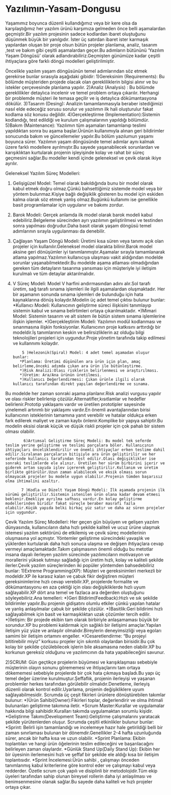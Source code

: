 # Yazılımın-Yasam-Dongusu

Yaşamımız boyunca düzenli kullandığımız veya bir kere olsa da karşılaştığımız her yazılım ürünü karşımıza gelmeden önce belli aşamalardan geçmiştir.Bir yazılım projesinin sadece kodlardan ibaret oluştuğunu düşünmek büyük bir yanılgıdır. İster üç satırdan ibaret ister karmaşık yapılardan oluşan bir proje olsun bütün projeler planlama, analiz, tasarım ,test ve bakım gibi çeşitli aşamalardan geçer.Bu adımların bütününü ‘Yazılım Yaşam Döngüsü’ olarak adlandırabiliriz.Geçmişten günümüze kadar çeşitli ihtiyaçlara göre farklı döngü modelleri geliştirilmiştir.

Öncelikle yazılım yaşam döngüsünün temel adımlarından söz etmek gerekirse bunlar sırasıyla aşağıdaki gibidir:
1)Gereksinim (Requirements): Bu bölümde müşteriden projede olacak olan gerekliliklerin bilgisi alınır ve bu istekler çerçevesinde planlama yapılır.
2)Analiz (Analysis) : Bu bölümde gereklilikler detaylıca incelenir ve temel problem ortaya çıkarılır. Herhangi bir problemde müşteri ile temasa geçilir ve iş detaylıca dökümantasyona dökülür.
3)Tasarım (Desing): Analizin tamamlanmasıyla beraber istediğimizi nasıl elde edeceğiz sorusu sorulur ve yazılımın ilk hali oluşturulur fakat kodlama söz konusu değildir.
4)Gerçekleştirme (Implementation):Sistemin kodlandığı, test edildiği ve kurulum çalışmalarının yapıldığı bölümdür.
5)Bakım (Maintenance): Yazılımın tüm aşamaları tamamlanıp teslimi yapıldıktan sonra bu aşama başlar.Ürünün kullanımıyla alınan geri bildirimler sonucunda bakım ve güncellemeler yapılır.Bu bölüm yazılumun yaşamı boyunca sürer.
Yazılımın yaşam döngüsünde temel adımlar aynı kalmak üzere farklı modellere ayrılmıştır.Bu sayede yaşanabilecek sorunlardan ve karışıklıktan kurtularak projenin işleyişinde kolay ve rahat bir süreç geçmesini sağlar.Bu modeller kendi içinde geleneksel ve çevik olarak ikiye ayrılır.
 
Geleneksel Yazılım Süreç Modelleri:
1)	Gelişigüzel Model: Temel olarak bakıldığında bunu bir model olarak kabul etmek doğru olmaz.Çünkü bahsettiğimiz sistemde model veya bir yöntem bulunmaz.Kişiye bağlı değişiklik gösteren bu model için eskiden kalma olarak söz etmek yanlış olmaz.Bugünkü kullanımı ise genellikle basit programlamalar için uygulanır ve bakımı zordur.


2)	Barok Modeli: Gerçek anlamda ilk model olarak barok modeli kabul edebiliriz.Belgeleme sürecinden ayrı yazılımın geliştirilmesi ve testinden sonra yapılması doğrudur.Daha basit olarak yaşam döngüsü temel adımlarının sırayla uygulanması da denebilir.


3)	Çağlayan Yaşam Döngü Modeli: Üretimi kısa süren veya tanımı açık olan projeler için kullanılır.Geleneksel model olarakta bilinir.Barok model aksine geri dönüşümler iyi tanımlanmıştır.Aşamalar sırayla tamamlanarak atlama yapılmaz.Yazılımın kullanıcıya ulaşması vakit aldığından modelde sorunlar yaşanabilmektedir.Bu modelde aşama atlaması olmadığından gereken tüm detayların tasarıma yansıması için müşteriyle iyi iletişim kurulmalı ve tüm detaylar aktarılmalıdır.



4)	V Süreç Modeli: Model V harfini andırmasından adını alır.Sol tarafı üretim, sağ tarafı sınama işlemleri ile ilgili aşamalardan oluşmaktadır. Her bir aşamanın sonunda sınama işlemleri de bulunduğu için hata kaynaklarına dönüş kolaydır.Modelin üç adet temel çıktısı bulunur bunlar:  
*Kullanıcı Modeli: Kullanıcının geliştirme süreci ilişkisini tanımlayıp sistemin kabul ve sınama belirtimleri ortaya çıkarılmaktadır.
*)Mimari Model: Sistemin tasarım ve alt sistem ile bütün sistem sınama işlemlerine ilişkin işlemler.
*)Gerçekleştirim Modeli: Yazılımın modül kodlanması ve sınanmasına ilişkin fonksiyonlar.
Kullanıcının proje katkısını arttırdığı bir modeldir.İş tanımlarının keskin ve belirsizliklerin az olduğu bilgi teknolojileri projeleri için uygundur.Proje yönetim tarafında takip edilmesi ve kullannımı kolaydır.

            5 )Helezonik(Spiral) Model: 4 adet temel aşamadan oluşur bunlar:
           *Planlama: Üretimi düşünülen ara ürün için plan, amaç belirleme,önceki adımda çıkan ara ürün ile bütünleştirme.
           *)Risk Analizi:Olası risklerin belirlenmesi ve araştırılması.
           *)Üretim: Ara/Ana ürünün üretilmesi.
           *)Kullanıcı Değerlendirmesi: Çıkan ürünle ilgili olarak kullanıcı tarafından direkt yapılan değerlendirme ve sınama.
Bu modelde her zaman sonraki aşama planlanır.Risk analizi vurgusu yapılır ve olası riskler belirlenip çözülür.Alternatifler,kısıtlamlar ve hedefler belirlenir.Prototip yaklaşamı vardır ve üretilen prototipler sayesinde yinelemeli artırımlı bir yaklaşımı vardır.En önemli avantajlarından birisi kullanıcının isteklerinin tamamına yanıt verebilir ve hatalar oldukça erken fark edilerek maliyet ve zaman kaybı önlenir.Komplike bir yapıya sahiptir.Bu modelin eksisi olarak küçük ve düşük riskli projeler için çok pahalı bir sistem olması olabilir.
 
            6)Artımsal Geliştirme Süreç Modeli: Bu model tek seferde teslim yerine geliştirme ve teslimi parçalara böler. Kullanıcının ihtiyaçları önceliklendirilir ve önemli ihtiyaçlar erken teslime dahil edilir.Sıralanan parçaların bitişiyle ara ürün geliştirilir ve her seferinde kullanıcı tarafından test edilir.Olası değişiklikler ise sonraki teslimlerde ele alınır. Üretilen her sürüm birbirini içerir ve giderek artan sayıda işlev içererek geliştirilir.Kullanım ve üretim birlikte götürülür.Uzun zaman alabilecek ve eksik olması sorun olmayacak projeler bu modele uygun olabilir.Projenin tümden başarısız olma ihtimalini azaltır.

           7 )Kodla ve Düzelt Yaşam Döngü Modeli: İlk aşamada projenin ilk sürümü geliştirilir.Sistemin istenilen ürün olana kadar devam etmesi beklenir.Emekliye ayrılma safhası vardır.En kolay geliştirme modellerinden biridir fakat süreçle beraber masrafı fazla olabilir.Küçük yapıda belki birkaç yüz satır ve daha az süren projeler için uygundur.

Çevik Yazılım Süreç Modelleri: Her geçen gün büyüyen ve gelişen yazılım dünyasında, kullanıcıların daha hızlı şekilde kaliteli ve ucuz ürüne ulaşmak istemesi yazılım sektörünü de etkilemiş ve çevik süreç modellerinin oluşmasına yol açmıştır. Yöntemler geliştirme sürecindeki yavaşlık ve yüklerden kurtularak daha hızlı sonuca ulaşma ve değişen ihtiyaçlara cevap vermeyi amaçlamaktadır.Takım çalışmasının önemli olduğu bu metotlar insana dayalı ilerleyen yazılım sürecinde yazılımcıların motivasyon ve morallerini yüksek tutmayı sağladığı için üretim hızlı, kolay ve kaliteli şekilde ilerler.Çevik yazılım süreçlerinden iki popüler yöntemden bahsedebiliriz bunlar:
1)Extreme Programming(XP): Müşteri ve gereksinimleri merkezli bir modeldir.XP ile karasız kalan ve çabuk fikir değiştiren müşteri gereksinimlerine hızlı cevap verebilir.XP, projelerde formalite ve dökümantasyonu en aza çektiği için olası değişikliklerde hızlı uyum sağlayabilir.XP dört ana temel ve fazlaca ara değerden oluştuğunu söyleyebiliriz.Ana temelleri:
*)Geri Bildirim(Feedback):Hızlı ve sık şekilde bildirimler yapılır.Bu projenin gidişatını olumlu etkiler çünkü yapılan hatalar ve yanlış anlaşılmalar çabuk bir şekilde çözülür.
*)Basitlik:Geri bildirimi hızlı sağlayabilmek için basit ve karmaşıklıktan uzak çözümler tercih edilir.
*)İletişim: Bir projede ekibin tam olarak birbiriyle anlaşamaması büyük bir sorundur.XP bu problemi kaldırmak için sağlıklı bir iletişimi amaçlar.Yapılan iletişim yüz yüze ve anlaşılır olmalıdır.Bireylerin deneyimsizliği veya egoları samimi bir iletişim ortamını engeller.
*)Cesaretlendirme: “Bu projeyi bititirebilir miyiz” korkusu projeler için sıkıntılı olaylardan birisidir.Bu çok kolay bir şekilde çözülebilecek işlerin bile aksamasına neden olabilir.XP bu korkunun gereksiz olduğunu ve yazılımcının da hata yapabileceğini savunur.

 
2)SCRUM: Gün geçtikçe projelerin büyümesi ve karışıklaşması sebebiyle müşterinin olayın sonunu görememesi ve ihtiyaçlarını tam ortaya dökememesi sebebiyle projelerde bir çok hata çıkmaya başladı.Bu yapı üç temel değer üzerine kurulmuştur.Şeffaflık, projenin ilerleyişi ve yaşanan problemler herkes tarafından görülebilir olmalıdır.Denetleme, ilerleyiş düzenli olarak kontrol edilir.Uyarlama, projenin değişikliklere uyum sağlayabilmesidir.
Scrumda üç çeşit fikirleri ürünlere dönüştürebilen takımlar bulunur:
*)Ürün Sahibi(Owner):Fikirleri toplar, değerlendirir ve olma ihtimali bulunanları geliştirme takımına iletir.
*Scrum Master:Kurallar ve uygulamalar hakkında bilgi sahibidir.Kuralları takımda uygulamaktan sorumlu kişidir.
*Geliştirme Takımı(Development Team):Geliştirme çalışmalarını yaratacak şekilde yürütenlerden oluşur.
Scrumda çeşitli etkinlikler bulunur bunlar:
*Sprint: Belirli işin tamamlandığı ve incelemeye hazır hale getirildiği belli bir zaman sınırlaması bulunan bir dönemdir.Genellikler 2-4 hafta uzunluğunda sürer, ancak bir hafta kısa ve uzun olabilir.
*Sprint Planlama: Ekibin toplantıları ve hangi ürün öğelerinin teslim edileceğini ve başarılacağını belirleyen zaman olaylardır.
*Günlük Stand Up(Daily Stand Up): Ekibin her bir üyesinin ilerlemesini hızlı ve şeffaf bir şekilde ele aldığı kısa bir iletişim toplantısıdır.
*Sprint İncelemesi:Ürün sahibi , çalışmayı önceden tanımlanmış kabul kriterlerine göre kontrol eder ve çalışmayı kabul veya redderder.
Özetle scrum çok yapılı ve disiplinli bir metodolojidir.Tüm ekip üyeleri tarafından sahip olunan bireysel rollerin daha iyi anlaşılması ve benimsenmesine olanak sağlar.Bu sayede daha kaliteli ve hızlı projeler ortaya çıkar.
  
